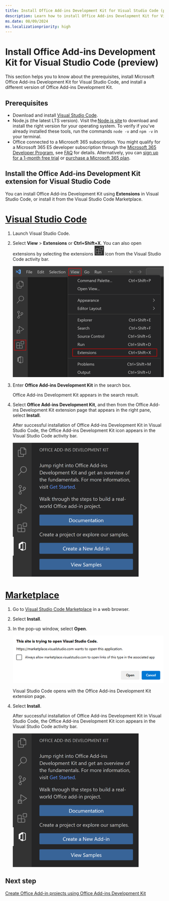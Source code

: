 ```yaml
---
title: Install Office Add-ins Development Kit for Visual Studio Code (preview)
description: Learn how to install Office Add-ins Development Kit for Visual Studio Code.
ms.date: 08/09/2024
ms.localizationpriority: high
---
```


# Install Office Add-ins Development Kit for Visual Studio Code (preview)

This section helps you to know about the prerequisites, install Microsoft Office Add-ins Development Kit for Visual Studio Code, and install a different version of Office Add-ins Development Kit.

## Prerequisites
- Download and install [Visual Studio Code](https://visualstudio.microsoft.com/downloads/).
- Node.js (the latest LTS version). Visit the [Node.js site](https://nodejs.org/) to download and install the right version for your operating system. To verify if you've already installed these tools, run the commands `node -v` and `npm -v` in your terminal.
- Office connected to a Microsoft 365 subscription. You might qualify for a Microsoft 365 E5 developer subscription through the [Microsoft 365 Developer Program](https://developer.microsoft.com/microsoft-365/dev-program), see [FAQ](https://learn.microsoft.com/office/developer-program/microsoft-365-developer-program-faq#who-qualifies-for-a-microsoft-365-e5-developer-subscription-) for details. Alternatively, you can [sign up for a 1-month free trial](https://www.microsoft.com/microsoft-365/try?rtc=1) or [purchase a Microsoft 365 plan](https://www.microsoft.com/microsoft-365/buy/compare-all-microsoft-365-products).

## Install the Office Add-ins Development Kit extension for Visual Studio Code

You can install Office Add-ins Development Kit using **Extensions** in Visual Studio Code, or install it from the Visual Studio Code Marketplace.

# [Visual Studio Code](#tab/vscode)

1. Launch Visual Studio Code.
1. Select **View** > **Extensions** or **Ctrl+Shift+X**. You can also open extensions by selecting the extensions <img src="../images/office-add-ins-development-kit-install-extension-icon.png" width="30" alt="extensions"/> icon from the Visual Studio Code activity bar.

    <img src="../images/office-add-ins-development-kit-install-extension-menu.png" width="600" alt="Screenshot shows the Extensions option under View"/>

1. Enter **Office Add-ins Development Kit** in the search box.

   Office Add-ins Development Kit appears in the search result.

1. Select **Office Add-ins Development Kit**, and then from the Office Add-ins Development Kit extension page that appears in the right pane, select  **Install**.
  
   After successful installation of Office Add-ins Development Kit in Visual Studio Code, the Office Add-ins Development Kit icon appears in the Visual Studio Code activity bar.
    
    <img src="../images/office-add-ins-development-kit-install-activity-bar.png" width="400" alt="Screenshot shows the Office Add-ins Development Kit icon in the activity bar after installation"/>
    
# [Marketplace](#tab/marketplace)

1. Go to [Visual Studio Code Marketplace](https://marketplace.visualstudio.com/items?itemName=msoffice.microsoft-office-add-in-debugger) in a web browser.

1. Select **Install**.

1. In the pop-up window, select **Open**.

    <img src="../images/office-add-ins-development-kit-install-marketplace-popup.png" alt="Screenshot shows the pop-up window"/>

   Visual Studio Code opens with the Office Add-ins Development Kit extension page.

1. Select **Install**.

    After successful installation of Office Add-ins Development Kit in Visual Studio Code, the Office Add-ins Development Kit icon appears in the Visual Studio Code activity bar.
    
    <img src="../images/office-add-ins-development-kit-install-activity-bar.png" width="400" alt="Screenshot shows the Office Add-ins Development Kit icon in the activity bar after installation"/>

## Next step

[Create Office Add-in projects using Office Add-ins Development Kit](office-add-ins-development-kit-overview.md)
